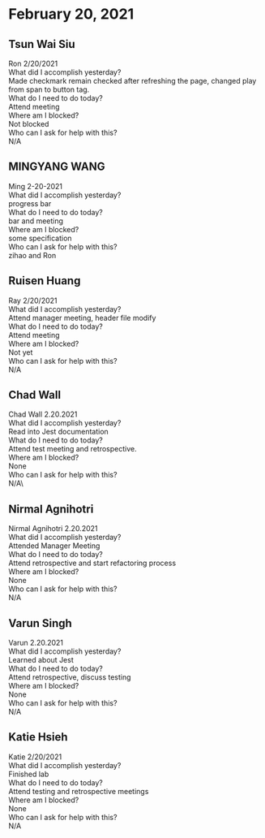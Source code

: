 # February 20, 2021

## Tsun Wai Siu
Ron 2/20/2021\
     What did I accomplish yesterday?\
Made checkmark remain checked after refreshing the page, changed play from span to button tag.\
     What do I need to do today?\
  Attend meeting\
     Where am I blocked?\
Not blocked\
     Who can I ask for help with this?\
N/A

## MINGYANG WANG
Ming 2-20-2021\
 What did I accomplish yesterday?\
progress bar\
 What do I need to do today?\
bar and meeting\
 Where am I blocked?\
some specification\
 Who can I ask for help with this?\
zihao and Ron

## Ruisen Huang
Ray 2/20/2021\
 What did I accomplish yesterday?\
Attend manager meeting, header file modify\
 What do I need to do today?\
Attend meeting\
 Where am I blocked?\
Not yet\
 Who can I ask for help with this?\
N/A

## Chad Wall
Chad Wall 2.20.2021\
What did I accomplish yesterday?\
Read into Jest documentation\
What do I need to do today?\
Attend test meeting and retrospective.\
Where am I blocked?\
None\
Who can I ask for help with this?\
N/A\

## Nirmal Agnihotri
Nirmal Agnihotri 2.20.2021\
What did I accomplish yesterday?\
Attended Manager Meeting\
What do I need to do today?\
Attend retrospective and start refactoring process\
Where am I blocked?\
None\
Who can I ask for help with this?\
N/A

## Varun Singh
Varun 2.20.2021\
What did I accomplish yesterday?\
Learned about Jest\
What do I need to do today?\
Attend retrospective, discuss testing\
Where am I blocked?\
None\
Who can I ask for help with this?\
N/A

## Katie Hsieh
Katie 2/20/2021\
What did I accomplish yesterday?\
Finished lab\
What do I need to do today?\
Attend testing and retrospective meetings\
Where am I blocked?\
None\
Who can I ask for help with this?\
N/A
